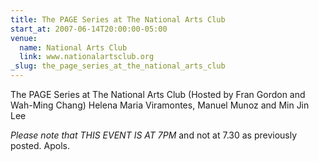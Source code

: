 ```yaml
---
title: The PAGE Series at The National Arts Club
start_at: 2007-06-14T20:00:00-05:00
venue:
  name: National Arts Club
  link: www.nationalartsclub.org
_slug: the_page_series_at_the_national_arts_club
---
```


The PAGE Series at The National Arts Club
(Hosted by Fran Gordon and Wah-Ming Chang)
Helena Maria Viramontes, Manuel Munoz and Min Jin Lee

*Please note that THIS EVENT IS AT 7PM* and not at 7.30 as previously posted. Apols.
